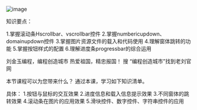 ![image](https://github.com/user-attachments/assets/f94be36b-6cbb-4689-895d-c7a55b9df66f)

知识要点：

1.掌握滚动条Hscrollbar、vscrollbar控件
2.掌握numbericupdown、domainupdown控件
3.掌握图片资源文件的载入和代码使用
4.理解窗体跳转的功能
5.掌握按钮样式的配置
6.理解进度条progressbar的综合运用

 刘金玉编程，编程创造城市
热爱祖国，精忠报国！
搜 “编程创造城市”找到老刘官网

本节课程可以为您带来什么？
通过本课，学习如下知识清单。

具体：
1.按钮与鼠标的交互效果
2.进度信息和载入信息提示效果
3.不同窗体的跳转效果
4.滚动条在图片的应用效果
5.滑块控件、数字控件、字符串控件的应用
